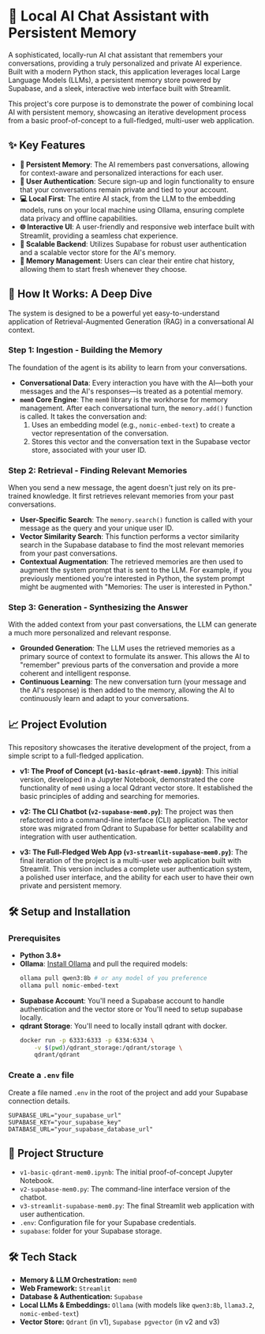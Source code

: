 # 🧠 Local AI Chat Assistant with Persistent Memory

A sophisticated, locally-run AI chat assistant that remembers your conversations, providing a truly personalized and private AI experience. Built with a modern Python stack, this application leverages local Large Language Models (LLMs), a persistent memory store powered by Supabase, and a sleek, interactive web interface built with Streamlit.

This project's core purpose is to demonstrate the power of combining local AI with persistent memory, showcasing an iterative development process from a basic proof-of-concept to a full-fledged, multi-user web application.

## ✨ Key Features

  * **🧠 Persistent Memory**: The AI remembers past conversations, allowing for context-aware and personalized interactions for each user.
  * **🔐 User Authentication**: Secure sign-up and login functionality to ensure that your conversations remain private and tied to your account.
  * **💻 Local First**: The entire AI stack, from the LLM to the embedding models, runs on your local machine using Ollama, ensuring complete data privacy and offline capabilities.
  * **🌐 Interactive UI**: A user-friendly and responsive web interface built with Streamlit, providing a seamless chat experience.
  * **💾 Scalable Backend**: Utilizes Supabase for robust user authentication and a scalable vector store for the AI's memory.
  * **🧹 Memory Management**: Users can clear their entire chat history, allowing them to start fresh whenever they choose.

## 🚀 How It Works: A Deep Dive

The system is designed to be a powerful yet easy-to-understand application of Retrieval-Augmented Generation (RAG) in a conversational AI context.

### Step 1: Ingestion - Building the Memory

The foundation of the agent is its ability to learn from your conversations.

  * **Conversational Data**: Every interaction you have with the AI—both your messages and the AI's responses—is treated as a potential memory.
  * **`mem0` Core Engine**: The `mem0` library is the workhorse for memory management. After each conversational turn, the `memory.add()` function is called. It takes the conversation and:
    1.  Uses an embedding model (e.g., `nomic-embed-text`) to create a vector representation of the conversation.
    2.  Stores this vector and the conversation text in the Supabase vector store, associated with your user ID.

### Step 2: Retrieval - Finding Relevant Memories

When you send a new message, the agent doesn't just rely on its pre-trained knowledge. It first retrieves relevant memories from your past conversations.

  * **User-Specific Search**: The `memory.search()` function is called with your message as the query and your unique user ID.
  * **Vector Similarity Search**: This function performs a vector similarity search in the Supabase database to find the most relevant memories from your past conversations.
  * **Contextual Augmentation**: The retrieved memories are then used to augment the system prompt that is sent to the LLM. For example, if you previously mentioned you're interested in Python, the system prompt might be augmented with "Memories: The user is interested in Python."

### Step 3: Generation - Synthesizing the Answer

With the added context from your past conversations, the LLM can generate a much more personalized and relevant response.

  * **Grounded Generation**: The LLM uses the retrieved memories as a primary source of context to formulate its answer. This allows the AI to "remember" previous parts of the conversation and provide a more coherent and intelligent response.
  * **Continuous Learning**: The new conversation turn (your message and the AI's response) is then added to the memory, allowing the AI to continuously learn and adapt to your conversations.

## 📈 Project Evolution

This repository showcases the iterative development of the project, from a simple script to a full-fledged application.

  * **v1: The Proof of Concept (`v1-basic-qdrant-mem0.ipynb`)**: This initial version, developed in a Jupyter Notebook, demonstrated the core functionality of `mem0` using a local Qdrant vector store. It established the basic principles of adding and searching for memories.

  * **v2: The CLI Chatbot (`v2-supabase-mem0.py`)**: The project was then refactored into a command-line interface (CLI) application. The vector store was migrated from Qdrant to Supabase for better scalability and integration with user authentication.

  * **v3: The Full-Fledged Web App (`v3-streamlit-supabase-mem0.py`)**: The final iteration of the project is a multi-user web application built with Streamlit. This version includes a complete user authentication system, a polished user interface, and the ability for each user to have their own private and persistent memory.

## 🛠️ Setup and Installation

### Prerequisites

  * **Python 3.8+**
  * **Ollama**: [Install Ollama](https://ollama.com/) and pull the required models:
    ```bash
    ollama pull qwen3:8b # or any model of you preference
    ollama pull nomic-embed-text
    ```
  * **Supabase Account**: You'll need a Supabase account to handle authentication and the vector store or You'll need to setup supabase locally.
  * **qdrant Storage**: You'll need to locally install qdrant with docker.
    ```bash
    docker run -p 6333:6333 -p 6334:6334 \
        -v $(pwd)/qdrant_storage:/qdrant/storage \
        qdrant/qdrant
    ```
  

### Create a `.env` file

Create a file named `.env` in the root of the project and add your Supabase connection details.

```env
SUPABASE_URL="your_supabase_url"
SUPABASE_KEY="your_supabase_key"
DATABASE_URL="your_supabase_database_url"
```

## 📂 Project Structure

  * `v1-basic-qdrant-mem0.ipynb`: The initial proof-of-concept Jupyter Notebook.
  * `v2-supabase-mem0.py`: The command-line interface version of the chatbot.
  * `v3-streamlit-supabase-mem0.py`: The final Streamlit web application with user authentication.
  * `.env`: Configuration file for your Supabase credentials.
  * `supabase`: folder for your Supabase storage.

## 🛠️ Tech Stack

  * **Memory & LLM Orchestration:** `mem0`
  * **Web Framework:** `Streamlit`
  * **Database & Authentication:** `Supabase`
  * **Local LLMs & Embeddings:** `Ollama` (with models like `qwen3:8b`, `llama3.2`, `nomic-embed-text`)
  * **Vector Store:** `Qdrant` (in v1), `Supabase pgvector` (in v2 and v3)
